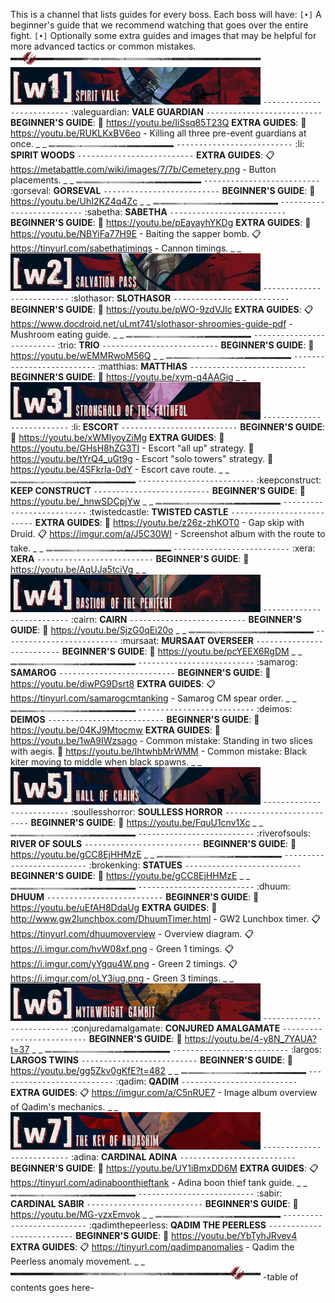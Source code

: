 This is a channel that lists guides for every boss. Each boss will have:
`[•]` A beginner's guide that we recommend watching that goes over the entire fight.
`[•]` Optionally some extra guides and images that may be helpful for more advanced tactics or common mistakes.
![separator-big](../../graphics/separators/separator-big.png)
![wing1](../../graphics/banners/wing1.png)
`--------------------------`
:valeguardian: **VALE GUARDIAN**
`--------------------------`
**BEGINNER'S GUIDE**:
:link: <https://youtu.be/IiSsq85T23Q>
**EXTRA GUIDES**:
:link: <https://youtu.be/RUKLKxBV6eo> - Killing all three pre-event guardians at once.
_ _
![separator-small](../../graphics/separators/separator-small.png)
`--------------------------`
:li: **SPIRIT WOODS**
`--------------------------`
**EXTRA GUIDES**:
:clipboard: <https://metabattle.com/wiki/images/7/7b/Cemetery.png> - Button placements.
_ _
![separator-small](../../graphics/separators/separator-small.png)
`--------------------------`
:gorseval: **GORSEVAL**
`--------------------------`
**BEGINNER'S GUIDE**:
:link: <https://youtu.be/UhI2KZ4q4Zc>
_ _
![separator-small](../../graphics/separators/separator-small.png)
`--------------------------`
:sabetha: **SABETHA**
`--------------------------`
**BEGINNER'S GUIDE**:
:link: <https://youtu.be/pEayayhYKDg>
**EXTRA GUIDES**:
:link: <https://youtu.be/NBYiFa77H9E> - Baiting the sapper bomb.
:clipboard: <https://tinyurl.com/sabethatimings> - Cannon timings.
_ _
![wing2](../../graphics/banners/wing2.png)
`--------------------------`
:slothasor: **SLOTHASOR**
`--------------------------`
**BEGINNER'S GUIDE**:
:link: <https://youtu.be/pWO-9zdVJlc>
**EXTRA GUIDES**:
:clipboard: <https://www.docdroid.net/uLmt741/slothasor-shroomies-guide-pdf> - Mushroom eating guide.
_ _
![separator-small](../../graphics/separators/separator-small.png)
`--------------------------`
:trio: **TRIO**
`--------------------------`
**BEGINNER'S GUIDE**:
:link: <https://youtu.be/wEMMRwoM56Q>
_ _
![separator-small](../../graphics/separators/separator-small.png)
`--------------------------`
:matthias: **MATTHIAS**
`--------------------------`
**BEGINNER'S GUIDE**:
:link: <https://youtu.be/xym-q4AAGig>
_ _
![wing3](../../graphics/banners/wing3.png)
`--------------------------`
:li: **ESCORT**
`--------------------------`
**BEGINNER'S GUIDE**:
:link: <https://youtu.be/xWMlyoyZiMg>
**EXTRA GUIDES**:
:link: <https://youtu.be/GHsH8hZG3TI> - Escort "all up" strategy.
:link: <https://youtu.be/tYrQ4_uGt9g> - Escort "solo towers" strategy.
:link: <https://youtu.be/4SFkrIa-0dY> - Escort cave route.
_ _
![separator-small](../../graphics/separators/separator-small.png)
`--------------------------`
:keepconstruct: **KEEP CONSTRUCT**
`--------------------------`
**BEGINNER'S GUIDE**:
:link: <https://youtu.be/_hnwSDCpjYw>
_ _
![separator-small](../../graphics/separators/separator-small.png)
`--------------------------`
:twistedcastle: **TWISTED CASTLE**
`--------------------------`
**EXTRA GUIDES**:
:link: <https://youtu.be/z26z-zhKOT0> - Gap skip with Druid.
:clipboard: <https://imgur.com/a/J5C30WI> - Screenshot album with the route to take.
_ _
![separator-small](../../graphics/separators/separator-small.png)
`--------------------------`
:xera: **XERA**
`--------------------------`
**BEGINNER'S GUIDE**:
:link: <https://youtu.be/AqUJa5tciVg>
_ _
![wing4](../../graphics/banners/wing4.png)
`--------------------------`
:cairn: **CAIRN**
`--------------------------`
**BEGINNER'S GUIDE**:
:link: <https://youtu.be/SjzG0qEi20o>
_ _
![separator-small](../../graphics/separators/separator-small.png)
`--------------------------`
:mursaat: **MURSAAT OVERSEER**
`--------------------------`
**BEGINNER'S GUIDE**:
:link: <https://youtu.be/pcYEEX6RgDM>
_ _
![separator-small](../../graphics/separators/separator-small.png)
`--------------------------`
:samarog: **SAMAROG**
`--------------------------`
**BEGINNER'S GUIDE**:
:link: <https://youtu.be/diwPG9Dsrt8>
**EXTRA GUIDES**:
:clipboard: <https://tinyurl.com/samarogcmtanking> - Samarog CM spear order.
_ _
![separator-small](../../graphics/separators/separator-small.png)
`--------------------------`
:deimos: **DEIMOS**
`--------------------------`
**BEGINNER'S GUIDE**:
:link: <https://youtu.be/04KJ9Mtocmw>
**EXTRA GUIDES**:
:link: <https://youtu.be/1wA9IWzsago> - Common mistake: Standing in two slices with aegis.
:link: <https://youtu.be/IhtwhbMrWMM> - Common mistake: Black kiter moving to middle when black spawns.
_ _
![wing5](../../graphics/banners/wing5.png)
`--------------------------`
:soullesshorror: **SOULLESS HORROR**
`--------------------------`
**BEGINNER'S GUIDE**:
:link: <https://youtu.be/FquU1cnv1Xc>
_ _
![separator-small](../../graphics/separators/separator-small.png)
`--------------------------`
:riverofsouls: **RIVER OF SOULS**
`--------------------------`
**BEGINNER'S GUIDE**:
:link: <https://youtu.be/gCC8EjHHMzE>
_ _
![separator-small](../../graphics/separators/separator-small.png)
`--------------------------`
:brokenking: **STATUES**
`--------------------------`
**BEGINNER'S GUIDE**:
:link: <https://youtu.be/gCC8EjHHMzE>
_ _
![separator-small](../../graphics/separators/separator-small.png)
`--------------------------`
:dhuum: **DHUUM**
`--------------------------`
**BEGINNER'S GUIDE**:
:link: <https://youtu.be/uEfAH8DdaUg>
**EXTRA GUIDES**:
:link: <http://www.gw2lunchbox.com/DhuumTimer.html> - GW2 Lunchbox timer.
:clipboard: <https://tinyurl.com/dhuumoverview> - Overview diagram.
:clipboard: <https://i.imgur.com/hvW08xf.png> - Green 1 timings.
:clipboard: <https://i.imgur.com/yYgqu4W.png> - Green 2 timings.
:clipboard: <https://i.imgur.com/oLY3iug.png> - Green 3 timings.
_ _
![wing6](../../graphics/banners/wing6.png)
`--------------------------`
:conjuredamalgamate: **CONJURED AMALGAMATE**
`--------------------------`
**BEGINNER'S GUIDE**:
:link: <https://youtu.be/4-y8N_7YAUA?t=37>
_ _
![separator-small](../../graphics/separators/separator-small.png)
`--------------------------`
:largos: **LARGOS TWINS**
`--------------------------`
**BEGINNER'S GUIDE**:
:link: <https://youtu.be/gg5Zkv0gKfE?t=482>
_ _
![separator-small](../../graphics/separators/separator-small.png)
`--------------------------`
:qadim: **QADIM**
`--------------------------`
**EXTRA GUIDES**:
:clipboard: <https://imgur.com/a/C5nRUE7> - Image album overview of Qadim's mechanics.
_ _
![wing7](../../graphics/banners/wing7.png)
`--------------------------`
:adina: **CARDINAL ADINA**
`--------------------------`
**BEGINNER'S GUIDE**:
:link: <https://youtu.be/UY1iBmxDD6M>
**EXTRA GUIDES**:
:clipboard: <https://tinyurl.com/adinaboonthieftank> - Adina boon thief tank guide.
_ _
![separator-small](../../graphics/separators/separator-small.png)
`--------------------------`
:sabir: **CARDINAL SABIR**
`--------------------------`
**BEGINNER'S GUIDE**:
:link: <https://youtu.be/MG-yzxEmvok>
_ _
![separator-small](../../graphics/separators/separator-small.png)
`--------------------------`
:qadimthepeerless: **QADIM THE PEERLESS**
`--------------------------`
**BEGINNER'S GUIDE**:
:link: <https://youtu.be/YbTyhJRvev4>
**EXTRA GUIDES**:
:clipboard: <https://tinyurl.com/qadimpanomalies> - Qadim the Peerless anomaly movement.
_ _
![separator-big_2](../../graphics/separators/separator-big_2.png)
-table of contents goes here-